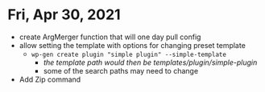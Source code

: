 # Fri, Apr 30, 2021

- create ArgMerger function that will one day pull config
- allow setting the template with options for changing preset template
  - `wp-gen create plugin "simple plugin" --simple-template`
    - _the template path would then be templates/plugin/simple-plugin_
    - some of the search paths may need to change
- Add Zip command

